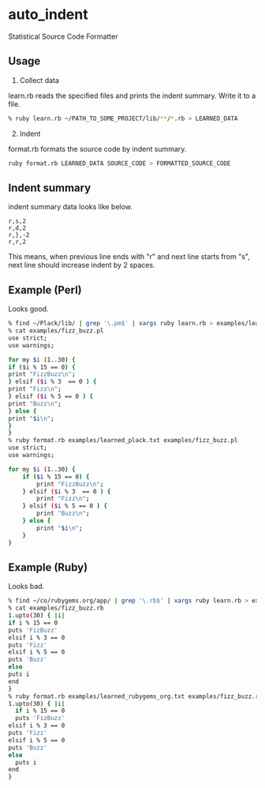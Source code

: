# auto_indent

Statistical Source Code Formatter

## Usage

1. Collect data

learn.rb reads the specified files and prints the indent summary. Write it to a file.

```bash
% ruby learn.rb ~/PATH_TO_SOME_PROJECT/lib/**/*.rb > LEARNED_DATA
```

2. Indent

format.rb formats the source code by indent summary.

```bash
ruby format.rb LEARNED_DATA SOURCE_CODE > FORMATTED_SOURCE_CODE
```

## Indent summary

indent summary data looks like below.

```
r,s,2
r,d,2
r,},-2
r,r,2
```

This means, when previous line ends with "r" and next line starts from "s", next line should increase indent by 2 spaces.

## Example (Perl)

Looks good.

```bash
% find ~/Plack/lib/ | grep '\.pm$' | xargs ruby learn.rb > examples/learned_plack.txt
% cat examples/fizz_buzz.pl
use strict;
use warnings;

for my $i (1..30) {
if ($i % 15 == 0) {
print "FizzBuzz\n";
} elsif ($i % 3  == 0 ) {
print "Fizz\n";
} elsif ($i % 5 == 0 ) {
print "Buzz\n";
} else {
print "$i\n";
}
}
% ruby format.rb examples/learned_plack.txt examples/fizz_buzz.pl
use strict;
use warnings;

for my $i (1..30) {
    if ($i % 15 == 0) {
        print "FizzBuzz\n";
    } elsif ($i % 3  == 0 ) {
        print "Fizz\n";
    } elsif ($i % 5 == 0 ) {
        print "Buzz\n";
    } else {
        print "$i\n";
    }
}
```

## Example (Ruby)

Looks bad.

```bash
% find ~/co/rubygems.org/app/ | grep '\.rb$' | xargs ruby learn.rb > examples/learned_rubygems_org.txt
% cat examples/fizz_buzz.rb
1.upto(30) { |i|
if i % 15 == 0
puts 'FizBuzz'
elsif i % 3 == 0
puts 'Fizz'
elsif i % 5 == 0
puts 'Buzz'
else
puts i
end
}
% ruby format.rb examples/learned_rubygems_org.txt examples/fizz_buzz.rb
1.upto(30) { |i|
  if i % 15 == 0
  puts 'FizBuzz'
elsif i % 3 == 0
puts 'Fizz'
elsif i % 5 == 0
puts 'Buzz'
else
  puts i
end
}
```